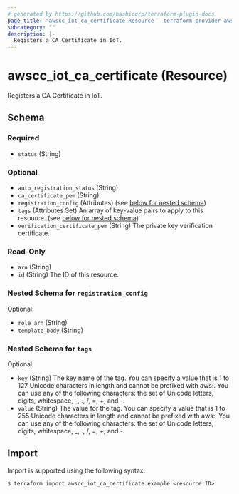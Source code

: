 ```yaml
---
# generated by https://github.com/hashicorp/terraform-plugin-docs
page_title: "awscc_iot_ca_certificate Resource - terraform-provider-awscc"
subcategory: ""
description: |-
  Registers a CA Certificate in IoT.
---
```


# awscc_iot_ca_certificate (Resource)

Registers a CA Certificate in IoT.



<!-- schema generated by tfplugindocs -->
## Schema

### Required

- `status` (String)

### Optional

- `auto_registration_status` (String)
- `ca_certificate_pem` (String)
- `registration_config` (Attributes) (see [below for nested schema](#nestedatt--registration_config))
- `tags` (Attributes Set) An array of key-value pairs to apply to this resource. (see [below for nested schema](#nestedatt--tags))
- `verification_certificate_pem` (String) The private key verification certificate.

### Read-Only

- `arn` (String)
- `id` (String) The ID of this resource.

<a id="nestedatt--registration_config"></a>
### Nested Schema for `registration_config`

Optional:

- `role_arn` (String)
- `template_body` (String)


<a id="nestedatt--tags"></a>
### Nested Schema for `tags`

Optional:

- `key` (String) The key name of the tag. You can specify a value that is 1 to 127 Unicode characters in length and cannot be prefixed with aws:. You can use any of the following characters: the set of Unicode letters, digits, whitespace, _, ., /, =, +, and -.
- `value` (String) The value for the tag. You can specify a value that is 1 to 255 Unicode characters in length and cannot be prefixed with aws:. You can use any of the following characters: the set of Unicode letters, digits, whitespace, _, ., /, =, +, and -.

## Import

Import is supported using the following syntax:

```shell
$ terraform import awscc_iot_ca_certificate.example <resource ID>
```
